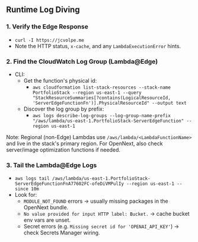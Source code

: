 ## Runtime Log Diving

### 1. Verify the Edge Response

- `curl -I https://jcvolpe.me`
- Note the HTTP status, `x-cache`, and any `LambdaExecutionError` hints.

### 2. Find the CloudWatch Log Group (Lambda@Edge)

- CLI:
  - Get the function's physical id:
    - `aws cloudformation list-stack-resources --stack-name PortfolioStack --region us-east-1 --query "StackResourceSummaries[?contains(LogicalResourceId, 'ServerEdgeFunctionFn')].PhysicalResourceId" --output text`
  - Discover the log group by prefix:
    - `aws logs describe-log-groups --log-group-name-prefix "/aws/lambda/us-east-1.PortfolioStack-ServerEdgeFunction" --region us-east-1`

Note: Regional (non-Edge) Lambdas use `/aws/lambda/<LambdaFunctionName>` and live in the stack's primary region. For OpenNext, also check server/image optimization functions if needed.

### 3. Tail the Lambda@Edge Logs

- `aws logs tail /aws/lambda/us-east-1.PortfolioStack-ServerEdgeFunctionFnA77602FC-ofeDiVMPulIy --region us-east-1 --since 10m`
- Look for:
  - `MODULE_NOT_FOUND` errors → usually missing packages in the OpenNext bundle.
  - `No value provided for input HTTP label: Bucket.` → cache bucket env vars are unset.
  - Secret errors (e.g. `Missing secret id for 'OPENAI_API_KEY'`) → check Secrets Manager wiring.
